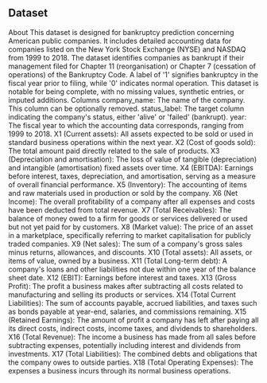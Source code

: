 ## Dataset

About
This dataset is designed for bankruptcy prediction concerning American public companies. It includes detailed accounting data for companies listed on the New York Stock Exchange (NYSE) and NASDAQ from 1999 to 2018. The dataset identifies companies as bankrupt if their management filed for Chapter 11 (reorganisation) or Chapter 7 (cessation of operations) of the Bankruptcy Code. A label of '1' signifies bankruptcy in the fiscal year prior to filing, while '0' indicates normal operation. This dataset is notable for being complete, with no missing values, synthetic entries, or imputed additions.
Columns
company_name: The name of the company. This column can be optionally removed.
status_label: The target column indicating the company's status, either 'alive' or 'failed' (bankrupt).
year: The fiscal year to which the accounting data corresponds, ranging from 1999 to 2018.
X1 (Current assets): All assets expected to be sold or used in standard business operations within the next year.
X2 (Cost of goods sold): The total amount paid directly related to the sale of products.
X3 (Depreciation and amortisation): The loss of value of tangible (depreciation) and intangible (amortisation) fixed assets over time.
X4 (EBITDA): Earnings before interest, taxes, depreciation, and amortisation, serving as a measure of overall financial performance.
X5 (Inventory): The accounting of items and raw materials used in production or sold by the company.
X6 (Net Income): The overall profitability of a company after all expenses and costs have been deducted from total revenue.
X7 (Total Receivables): The balance of money owed to a firm for goods or services delivered or used but not yet paid for by customers.
X8 (Market value): The price of an asset in a marketplace, specifically referring to market capitalisation for publicly traded companies.
X9 (Net sales): The sum of a company's gross sales minus returns, allowances, and discounts.
X10 (Total assets): All assets, or items of value, owned by a business.
X11 (Total Long-term debt): A company's loans and other liabilities not due within one year of the balance sheet date.
X12 (EBIT): Earnings before interest and taxes.
X13 (Gross Profit): The profit a business makes after subtracting all costs related to manufacturing and selling its products or services.
X14 (Total Current Liabilities): The sum of accounts payable, accrued liabilities, and taxes such as bonds payable at year-end, salaries, and commissions remaining.
X15 (Retained Earnings): The amount of profit a company has left after paying all its direct costs, indirect costs, income taxes, and dividends to shareholders.
X16 (Total Revenue): The income a business has made from all sales before subtracting expenses, potentially including interest and dividends from investments.
X17 (Total Liabilities): The combined debts and obligations that the company owes to outside parties.
X18 (Total Operating Expenses): The expenses a business incurs through its normal business operations.